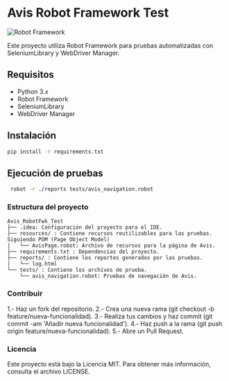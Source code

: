# Avis Robot Framework Test

![Robot Framework](https://img.shields.io/badge/robot--framework-6.1.1-green)

Este proyecto utiliza Robot Framework para pruebas automatizadas con SeleniumLibrary y WebDriver Manager.

## Requisitos

- Python 3.x
- Robot Framework
- SeleniumLibrary
- WebDriver Manager

## Instalación

```sh
pip install -r requirements.txt
```

## Ejecución de pruebas

```sh
 robot -r ./reports tests/avis_navigation.robot
```

### Estructura del proyecto

```
Avis_RobotFwk_Test
├── .idea: Configuración del proyecto para el IDE.
├── resources/ : Contiene recursos reutilizables para las pruebas. Siguiendo POM (Page Object Model)
|   └── AvisPage.robot: Archivo de recursos para la página de Avis.
├── requirements.txt : Dependencias del proyecto.
├── reports/ : Contiene los reportes generados por las pruebas.
|   └── log.html
└── tests/ : Contiene los archivos de prueba.
    └── avis_navigation.robot: Pruebas de navegación de Avis.
```

### Contribuir

1.- Haz un fork del repositorio.
2.- Crea una nueva rama (git checkout -b feature/nueva-funcionalidad).
3.- Realiza tus cambios y haz commit (git commit -am 'Añadir nueva funcionalidad').
4.- Haz push a la rama (git push origin feature/nueva-funcionalidad).
5.- Abre un Pull Request.

### Licencia

Este proyecto está bajo la Licencia MIT. Para obtener más información, consulta el archivo LICENSE.
